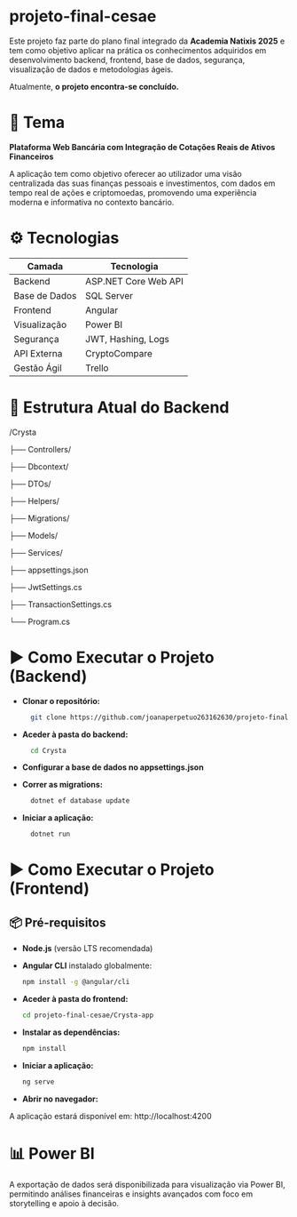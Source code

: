 # projeto-final-cesae

Este projeto faz parte do plano final integrado da **Academia Natixis 2025** e tem como objetivo aplicar na prática os conhecimentos adquiridos em desenvolvimento backend, frontend, base de dados, segurança, visualização de dados e metodologias ágeis.

Atualmente, **o projeto encontra-se concluído.**

# 📌 Tema
**Plataforma Web Bancária com Integração de Cotações Reais de Ativos Financeiros**

A aplicação tem como objetivo oferecer ao utilizador uma visão centralizada das suas finanças pessoais e investimentos, com dados em tempo real de ações e criptomoedas, promovendo uma experiência moderna e informativa no contexto bancário.

# ⚙️ Tecnologias

| Camada        | Tecnologia            |
| ------------- | --------------------- |
| Backend       | ASP.NET Core Web API  |
| Base de Dados | SQL Server            |
| Frontend      | Angular               |
| Visualização  | Power BI              |
| Segurança     | JWT, Hashing, Logs    |
| API Externa   | CryptoCompare         |
| Gestão Ágil   | Trello                |

# 🧱 Estrutura Atual do Backend 

/Crysta

├── Controllers/

├── Dbcontext/

├── DTOs/

├── Helpers/

├── Migrations/

├── Models/

├── Services/

├── appsettings.json

├── JwtSettings.cs

├── TransactionSettings.cs

└── Program.cs

# ▶️ Como Executar o Projeto (Backend)

- **Clonar o repositório:**
  ```bash
    git clone https://github.com/joanaperpetuo263162630/projeto-final-cesae.git

- **Aceder à pasta do backend:**
  ```bash
    cd Crysta

- **Configurar a base de dados no appsettings.json**

- **Correr as migrations:**
  ```bash
    dotnet ef database update

- **Iniciar a aplicação:**
  ```bash
    dotnet run

# ▶️ Como Executar o Projeto (Frontend)

## 📦 Pré-requisitos

- **Node.js** (versão LTS recomendada)
- **Angular CLI** instalado globalmente:
  
  ```bash
  npm install -g @angular/cli

- **Aceder à pasta do frontend:**

    ```bash
    cd projeto-final-cesae/Crysta-app

- **Instalar as dependências:**

    ```bash
    npm install

- **Iniciar a aplicação:**
    ```bash
    ng serve

- **Abrir no navegador:**

A aplicação estará disponível em:
http://localhost:4200

# 📊 Power BI
A exportação de dados será disponibilizada para visualização via Power BI, permitindo análises financeiras e insights avançados com foco em storytelling e apoio à decisão. 
